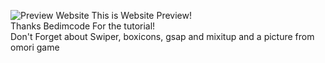![Preview Website](https://user-images.githubusercontent.com/65394405/127649246-eca3fe1a-2b1c-45b1-a959-57e222ce0b0e.JPG)
This is Website Preview! 
<br />Thanks Bedimcode For the tutorial!
<br />Don't Forget about Swiper, boxicons, gsap and mixitup and a picture from omori game
